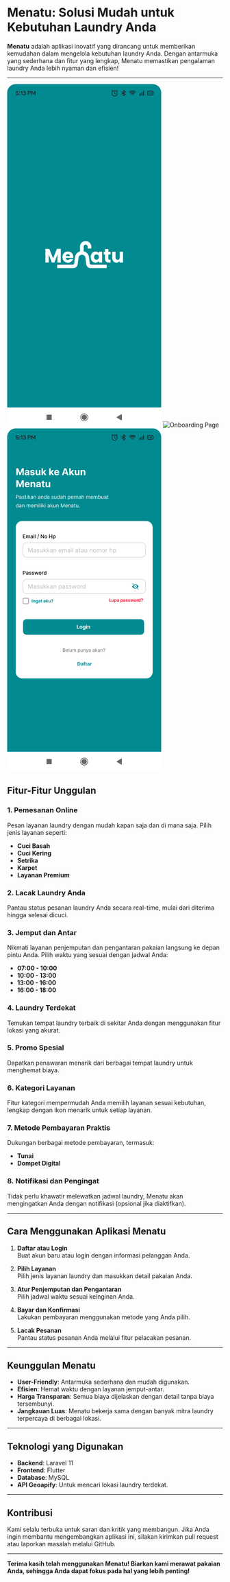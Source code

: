 
# **Menatu: Solusi Mudah untuk Kebutuhan Laundry Anda**  

**Menatu** adalah aplikasi inovatif yang dirancang untuk memberikan kemudahan dalam mengelola kebutuhan laundry Anda. Dengan antarmuka yang sederhana dan fitur yang lengkap, Menatu memastikan pengalaman laundry Anda lebih nyaman dan efisien!  

---
![Splash Screen](assets/img-readme/Splash_Screen.png) ![Onboarding Page](assets/img-readme/Onboarding_Page.png) ![Login Page](assets/img-readme/Login_Page.png) 


## **Fitur-Fitur Unggulan**  

### 1. **Pemesanan Online**  
Pesan layanan laundry dengan mudah kapan saja dan di mana saja. Pilih jenis layanan seperti:  
- **Cuci Basah**  
- **Cuci Kering**  
- **Setrika**  
- **Karpet**  
- **Layanan Premium**  

### 2. **Lacak Laundry Anda**  
Pantau status pesanan laundry Anda secara real-time, mulai dari diterima hingga selesai dicuci.

### 3. **Jemput dan Antar**  
Nikmati layanan penjemputan dan pengantaran pakaian langsung ke depan pintu Anda. Pilih waktu yang sesuai dengan jadwal Anda:  
- **07:00 - 10:00**  
- **10:00 - 13:00**  
- **13:00 - 16:00**  
- **16:00 - 18:00**  

### 4. **Laundry Terdekat**  
Temukan tempat laundry terbaik di sekitar Anda dengan menggunakan fitur lokasi yang akurat.

### 5. **Promo Spesial**  
Dapatkan penawaran menarik dari berbagai tempat laundry untuk menghemat biaya.

### 6. **Kategori Layanan**  
Fitur kategori mempermudah Anda memilih layanan sesuai kebutuhan, lengkap dengan ikon menarik untuk setiap layanan.

### 7. **Metode Pembayaran Praktis**  
Dukungan berbagai metode pembayaran, termasuk:  
- **Tunai**  
- **Dompet Digital**  

### 8. **Notifikasi dan Pengingat**  
Tidak perlu khawatir melewatkan jadwal laundry, Menatu akan mengingatkan Anda dengan notifikasi (opsional jika diaktifkan).  

---

## **Cara Menggunakan Aplikasi Menatu**  

1. **Daftar atau Login**  
   Buat akun baru atau login dengan informasi pelanggan Anda.  
   
2. **Pilih Layanan**  
   Pilih jenis layanan laundry dan masukkan detail pakaian Anda.  

3. **Atur Penjemputan dan Pengantaran**  
   Pilih jadwal waktu sesuai keinginan Anda.  

4. **Bayar dan Konfirmasi**  
   Lakukan pembayaran menggunakan metode yang Anda pilih.  

5. **Lacak Pesanan**  
   Pantau status pesanan Anda melalui fitur pelacakan pesanan.  

---

## **Keunggulan Menatu**  

- **User-Friendly**: Antarmuka sederhana dan mudah digunakan.  
- **Efisien**: Hemat waktu dengan layanan jemput-antar.  
- **Harga Transparan**: Semua biaya dijelaskan dengan detail tanpa biaya tersembunyi.  
- **Jangkauan Luas**: Menatu bekerja sama dengan banyak mitra laundry terpercaya di berbagai lokasi.  

---

## **Teknologi yang Digunakan**  

- **Backend**: Laravel 11  
- **Frontend**: Flutter  
- **Database**: MySQL  
- **API Geoapify**: Untuk mencari lokasi laundry terdekat.  

---

## **Kontribusi**  
Kami selalu terbuka untuk saran dan kritik yang membangun. Jika Anda ingin membantu mengembangkan aplikasi ini, silakan kirimkan pull request atau laporkan masalah melalui GitHub.

---

**Terima kasih telah menggunakan Menatu! Biarkan kami merawat pakaian Anda, sehingga Anda dapat fokus pada hal yang lebih penting!**
